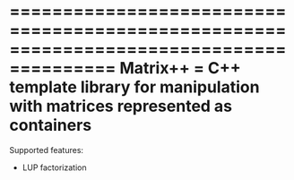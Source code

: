 ========================================================================================
Matrix++ = C++ template library for manipulation with matrices represented as containers
========================================================================================

Supported features:
- LUP factorization
